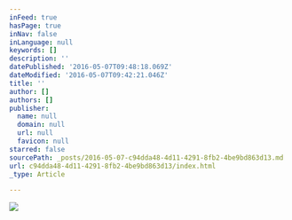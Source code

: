 ```yaml
---
inFeed: true
hasPage: true
inNav: false
inLanguage: null
keywords: []
description: ''
datePublished: '2016-05-07T09:48:18.069Z'
dateModified: '2016-05-07T09:42:21.046Z'
title: ''
author: []
authors: []
publisher:
  name: null
  domain: null
  url: null
  favicon: null
starred: false
sourcePath: _posts/2016-05-07-c94dda48-4d11-4291-8fb2-4be9bd863d13.md
url: c94dda48-4d11-4291-8fb2-4be9bd863d13/index.html
_type: Article

---
```

![](https://the-grid-user-content.s3-us-west-2.amazonaws.com/3ec2aebb-b721-4afd-9b86-c2c0c57d1541.jpg)